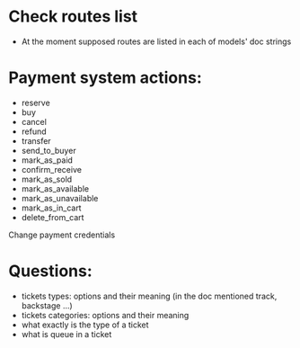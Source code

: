 # Check routes list
- At the moment supposed routes are listed in each of models' doc strings

# Payment system actions:
- reserve
- buy
- cancel
- refund
- transfer
- send_to_buyer
- mark_as_paid
- confirm_receive
- mark_as_sold
- mark_as_available
- mark_as_unavailable
- mark_as_in_cart
- delete_from_cart

Change payment credentials


# Questions:
- tickets types: options and their meaning (in the doc mentioned track, backstage ...)
- tickets categories: options and their meaning
- what exactly is the type of a ticket
- what is queue in a ticket
